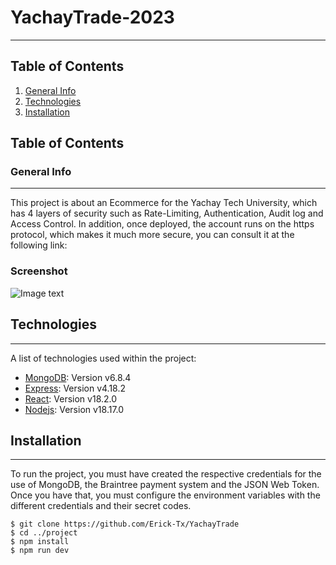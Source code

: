# YachayTrade-2023

***

## Table of Contents
1. [General Info](#general-info)
2. [Technologies](#technologies)
3. [Installation](#installation)

## Table of Contents
<a name="general-info"></a>
### General Info

***
This project is about an Ecommerce for the Yachay Tech University, which has 4 layers of security such as Rate-Limiting, Authentication, Audit log and Access Control.
In addition, once deployed, the account runs on the https protocol, which makes it much more secure, you can consult it at the following link:

### Screenshot
![Image text](/example.jpeg)


## Technologies
***
A list of technologies used within the project:
* [MongoDB](https://www.mongodb.com/es): Version v6.8.4
* [Express](https://www.npmjs.com/package/express): Version v4.18.2
* [React](https://es.react.dev/): Version v18.2.0
* [Nodejs](https://nodejs.org/en): Version v18.17.0

## Installation
***
To run the project, you must have created the respective credentials for the use of MongoDB, the Braintree payment system and the JSON Web Token. Once you have that, you must configure the environment variables with the different credentials and their secret codes.
```
$ git clone https://github.com/Erick-Tx/YachayTrade
$ cd ../project
$ npm install
$ npm run dev
```

